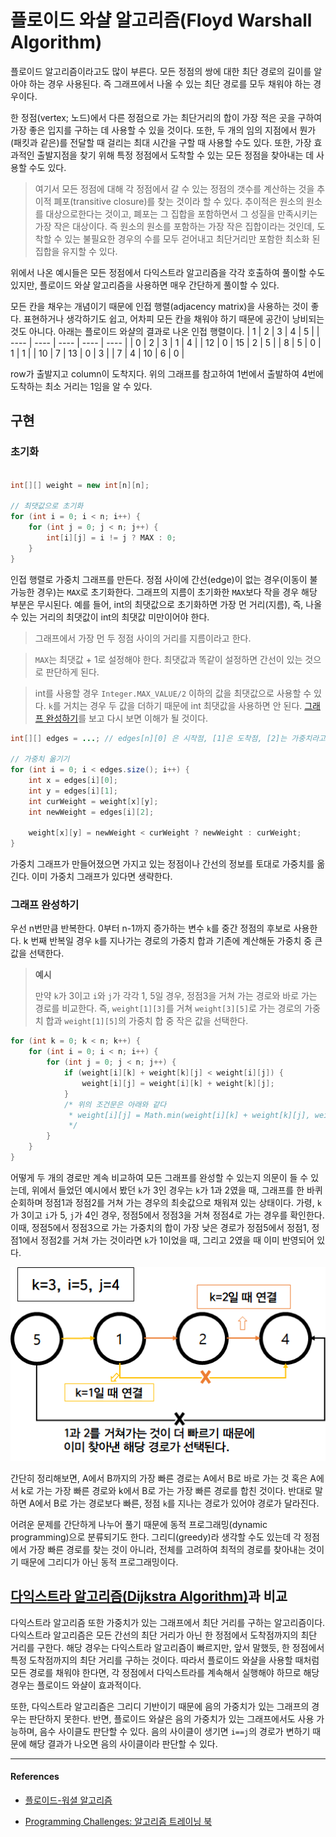 # 플로이드 와샬 알고리즘(Floyd Warshall Algorithm)

플로이드 알고리즘이라고도 많이 부른다. 모든 정점의 쌍에 대한 최단 경로의 길이를 알아야 하는 경우 사용된다. 즉 그래프에서 나올 수 있는 최단 경로를 모두 채워야 하는 경우이다.

한 정점(vertex; 노드)에서 다른 정점으로 가는 최단거리의 합이 가장 적은 곳을 구하여 가장 좋은 입지를 구하는 데 사용할 수 있을 것이다. 또한, 두 개의 임의 지점에서 뭔가(패킷과 같은)를 전달할 때 걸리는 최대 시간을 구할 때 사용할 수도 있다. 또한, 가장 효과적인 출발지점을 찾기 위해 특정 정점에서 도착할 수 있는 모든 정점을 찾아내는 데 사용할 수도 있다.

> 여기서 모든 정점에 대해 각 정점에서 갈 수 있는 정점의 갯수를 계산하는 것을 추이적 폐포(transitive closure)를 찾는 것이라 할 수 있다. 추이적은 원소의 원소를 대상으로한다는 것이고, 폐포는 그 집합을 포함하면서 그 성질을 만족시키는 가장 작은 대상이다. 즉 원소의 원소를 포함하는 가장 작은 집합이라는 것인데, 도착할 수 있는 불필요한 경우의 수를 모두 걷어내고 최단거리만 포함한 최소화 된 집합을 유지할 수 있다. 

위에서 나온 예시들은 모든 정점에서 다익스트라 알고리즘을 각각 호출하여 풀이할 수도 있지만, 플로이드 와샬 알고리즘을 사용하면 매우 간단하게 풀이할 수 있다.

모든 칸을 채우는 개념이기 때문에 인접 행렬(adjacency matrix)을 사용하는 것이 좋다. 표현하거나 생각하기도 쉽고, 어차피 모든 칸을 채워야 하기 때문에 공간이 낭비되는 것도 아니다. 아래는 플로이드 와샬의 결과로 나온 인접 행렬이다.
| 1    | 2    | 3    | 4    | 5    |
| ---- | ---- | ---- | ---- | ---- |
| 0    | 2    | 3    | 1    | 4    |
| 12   | 0    | 15   | 2    | 5    |
| 8    | 5    | 0    | 1    | 1    |
| 10   | 7    | 13   | 0    | 3    |
| 7    | 4    | 10   | 6    | 0    |

row가 출발지고 column이 도착지다. 위의 그래프를 참고하여 1번에서 출발하여 4번에 도착하는 최소 거리는 1임을 알 수 있다.

## 구현

### 초기화

```java

int[][] weight = new int[n][n];

// 최댓값으로 초기화
for (int i = 0; i < n; i++) {
    for (int j = 0; j < n; j++) {
        int[i][j] = i != j ? MAX : 0;
    }
}
```

인접 행렬로 가중치 그래프를 만든다. 정점 사이에 간선(edge)이 없는 경우(이동이 불가능한 경우)는 `MAX`로 초기화한다. 그래프의 지름이 초기화한 `MAX`보다 작을 경우 해당 부분은 무시된다. 예를 들어, int의 최댓값으로 초기화하면 가장 먼 거리(지름), 즉, 나올 수 있는 거리의 최댓값이 int의 최댓값 미만이어야 한다.

> 그래프에서 가장 먼 두 정점 사이의 거리를 지름이라고 한다.

> `MAX`는 최댓값 + 1로 설정해야 한다. 최댓값과 똑같이 설정하면 간선이 있는 것으로 판단하게 된다.

> int를 사용할 경우 `Integer.MAX_VALUE/2` 이하의 값을 최댓값으로 사용할 수 있다. `k`를 거치는 경우 두 값을 더하기 때문에 int 최댓값을 사용하면 안 된다. [그래프 완성하기](#그래프-완성하기)를 보고 다시 보면 이해가 될 것이다.

```java
int[][] edges = ...; // edges[n][0] 은 시작점, [1]은 도착점, [2]는 가중치라고 이며, 충분한 데이터가 들었다고 가정한다.

// 가중치 옮기기
for (int i = 0; i < edges.size(); i++) {
    int x = edges[i][0];
    int y = edges[i][1];
    int curWeight = weight[x][y];
    int newWeight = edges[i][2];
    
    weight[x][y] = newWeight < curWeight ? newWeight : curWeight;
}
```

가중치 그래프가 만들어졌으면 가지고 있는 정점이나 간선의 정보를 토대로 가중치를 옮긴다. 이미 가중치 그래프가 있다면 생략한다.

### 그래프 완성하기

우선 n번만큼 반복한다. 0부터 n-1까지 증가하는 변수 `k`를 중간 정점의 후보로 사용한다. k 번째 반복일 경우 `k`를 지나가는 경로의 가중치 합과 기존에 계산해둔 가중치 중 큰 값을 선택한다. 

>   **예시**
>
>   만약 `k`가 3이고 `i`와 `j`가 각각 1, 5일 경우, 정점3을 거쳐 가는 경로와 바로 가는 경로를 비교한다. 즉, `weight[1][3]`를 거쳐 `weight[3][5]`로 가는 경로의 가중치 합과 `weight[1][5]`의 가중치 합 중 작은 값을 선택한다.

```java
for (int k = 0; k < n; k++) {
    for (int i = 0; i < n; i++) {
        for (int j = 0; j < n; j++) {
            if (weight[i][k] + weight[k][j] < weight[i][j]) {
                weight[i][j] = weight[i][k] + weight[k][j];
            }
            /* 위의 조건문은 아래와 같다
             * weight[i][j] = Math.min(weight[i][k] + weight[k][j], weight[i][j]);
             */
        }
    }
}
```

어떻게 두 개의 경로만 계속 비교하여 모든 그래프를 완성할 수 있는지 의문이 들 수 있는데, 위에서 들었던 예시에서 봤던 `k`가 3인 경우는 `k`가 1과 2였을 때, 그래프를 한 바퀴 순회하며 정점1과 정점2를 거쳐 가는 경우의 최솟값으로 채워져 있는 상태이다. 가령, `k`가 3이고 `i`가 5, `j`가 4인 경우, 정점5에서 정점3을 거쳐 정점4로 가는 경우를 확인한다. 이때, 정점5에서 정점3으로 가는 가중치의 합이 가장 낮은 경로가 정점5에서 정점1, 정점1에서 정점2를 거쳐 가는 것이라면 `k`가 1이었을 때, 그리고 2였을 때 이미 반영되어 있다.

![플루이드와샬 설명](https://raw.githubusercontent.com/Dae-Hwa/Dae-Hwa.github.io/master/data/blog/post/2021-02-28--%ED%94%8C%EB%A1%9C%EC%9D%B4%EB%93%9C-%EC%99%80%EC%83%AC-%EC%95%8C%EA%B3%A0%EB%A6%AC%EC%A6%98-floyd-warshall-algorithm/%ED%94%8C%EB%A1%9C%EC%9D%B4%EB%93%9C%EC%99%80%EC%83%AC01.png)

간단히 정리해보면, A에서 B까지의 가장 빠른 경로는 A에서 B로 바로 가는 것 혹은 A에서 k로 가는 가장 빠른 경로와 k에서 B로 가는 가장 빠른 경로를 합친 것이다. 반대로 말하면 A에서 B로 가는 경로보다 빠른, 정점 `k`를 지나는 경로가 있어야 경로가 달라진다.

어려운 문제를 간단하게 나누어 풀기 때문에 동적 프로그래밍(dynamic programming)으로 분류되기도 한다. 그리디(greedy)라 생각할 수도 있는데 각 정점에서 가장 빠른 경로를 찾는 것이 아니라, 전체를 고려하여 최적의 경로를 찾아내는 것이기 때문에 그리디가 아닌 동적 프로그래밍이다.

## [다익스트라 알고리즘(Dijkstra Algorithm)](https://ko.wikipedia.org/wiki/%EB%8D%B0%EC%9D%B4%ED%81%AC%EC%8A%A4%ED%8A%B8%EB%9D%BC_%EC%95%8C%EA%B3%A0%EB%A6%AC%EC%A6%98)과 비교

다익스트라 알고리즘 또한 가중치가 있는 그래프에서 최단 거리를 구하는 알고리즘이다. 다익스트라 알고리즘은 모든 간선의 최단 거리가 아닌 한 정점에서 도착점까지의 최단 거리를 구한다. 해당 경우는 다익스트라 알고리즘이 빠르지만, 앞서 말했듯, 한 정점에서 특정 도착점까지의 최단 거리를 구하는 것이다. 따라서 플로이드 와샬을 사용할 때처럼 모든 경로를 채워야 한다면, 각 정점에서 다익스트라를 계속해서 실행해야 하므로 해당 경우는 플로이드 와샬이 효과적이다.

또한, 다익스트라 알고리즘은 그리디 기반이기 때문에 음의 가중치가 있는 그래프의 경우는 판단하지 못한다. 반면, 플로이드 와샬은 음의 가중치가 있는 그래프에서도 사용 가능하며, 음수 사이클도 판단할 수 있다. 음의 사이클이 생기면 `i==j`의 경로가 변하기 때문에 해당 결과가 나오면 음의 사이클이라 판단할 수 있다.

---

#### References

- [플로이드-워셜 알고리즘](https://ko.wikipedia.org/wiki/%ED%94%8C%EB%A1%9C%EC%9D%B4%EB%93%9C-%EC%9B%8C%EC%85%9C_%EC%95%8C%EA%B3%A0%EB%A6%AC%EC%A6%98)

- [Programming Challenges: 알고리즘 트레이닝 북](https://www.hanbit.co.kr/store/books/look.php?p_code=B5937184860)
